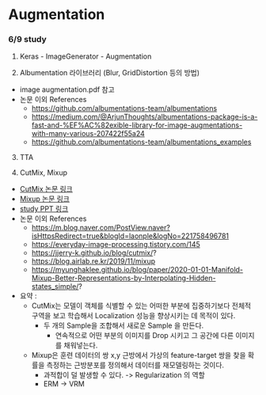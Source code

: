 # Augmentation

### 6/9 study

1. Keras - ImageGenerator - Augmentation

2. Albumentation 라이브러리 (Blur, GridDistortion 등의 방법)
- image augmentation.pdf 참고
- 논문 이외 References
   - https://github.com/albumentations-team/albumentations
   - https://medium.com/@ArjunThoughts/albumentations-package-is-a-fast-and-%EF%AC%82exible-library-for-image-augmentations-with-many-various-207422f55a24
   - https://github.com/albumentations-team/albumentations_examples


3. TTA

4. CutMix, Mixup
- [CutMix 논문 링크](https://arxiv.org/abs/1905.04899)
- [Mixup 논문 링크](https://arxiv.org/abs/1710.09412)
- [study PPT 링크](https://docs.google.com/presentation/d/13PpVQUB_BIWYVsJKqW-ZgRYIEsQdBoZ_Ggm1263yXsM/edit?usp=sharing)
- 논문 이외 References
   - https://m.blog.naver.com/PostView.naver?isHttpsRedirect=true&blogId=laonple&logNo=221758496781
   - https://everyday-image-processing.tistory.com/145
   - https://jjerry-k.github.io/blog/cutmix/?
   - https://blog.airlab.re.kr/2019/11/mixup
   - https://myunghaklee.github.io/blog/paper/2020-01-01-Manifold-Mixup-Better-Representations-by-Interpolating-Hidden-states_simple/?
- 요약 : 
   - CutMix는 모델이 객체를 식별할 수 있는 어떠한 부분에 집중하기보다 전체적 구역을 보고 학습해서 Localization 성능을 향상시키는 데 목적이 있다.
      - 두 개의 Sample을 조합해서 새로운 Sample 을 만든다.
         - 연속적으로 어떤 부분의 이미지를 Drop 시키고 그 공간에 다른 이미지를 채워넣는다.
   - Mixup은 훈련 데이터의 쌍 x,y 근방에서 가상의 feature-target 쌍을 찾을 확률을 측정하는 근방분포를 정의해서 데이터를 재모델링하는 것이다.
      - 과적합이 덜 발생할 수 있다. -> Regularization 의 역할
      - ERM -> VRM
